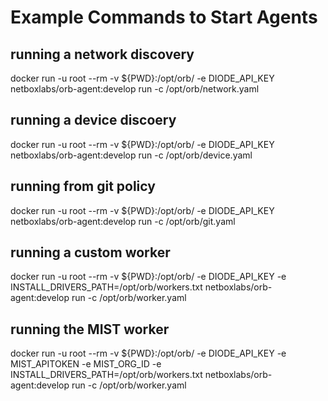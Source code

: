 # Example Commands to Start Agents

## running a network discovery
docker run -u root --rm -v ${PWD}:/opt/orb/ -e DIODE_API_KEY netboxlabs/orb-agent:develop run -c /opt/orb/network.yaml

## running a device discoery
docker run -u root --rm -v ${PWD}:/opt/orb/ -e DIODE_API_KEY netboxlabs/orb-agent:develop run -c /opt/orb/device.yaml

## running from git policy
docker run -u root --rm -v ${PWD}:/opt/orb/ -e DIODE_API_KEY netboxlabs/orb-agent:develop run -c /opt/orb/git.yaml

## running a custom worker
docker run -u root --rm -v ${PWD}:/opt/orb/ -e DIODE_API_KEY -e INSTALL_DRIVERS_PATH=/opt/orb/workers.txt netboxlabs/orb-agent:develop run -c /opt/orb/worker.yaml

## running the MIST worker
docker run -u root --rm -v ${PWD}:/opt/orb/ -e DIODE_API_KEY -e MIST_APITOKEN -e MIST_ORG_ID -e INSTALL_DRIVERS_PATH=/opt/orb/workers.txt netboxlabs/orb-agent:develop run -c /opt/orb/worker.yaml
